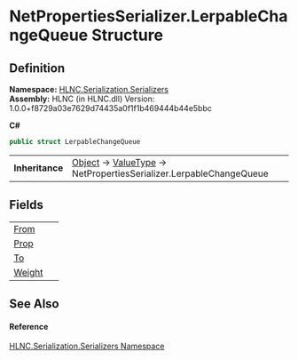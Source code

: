 # NetPropertiesSerializer.LerpableChangeQueue Structure




## Definition
**Namespace:** <a href="N_HLNC_Serialization_Serializers">HLNC.Serialization.Serializers</a>  
**Assembly:** HLNC (in HLNC.dll) Version: 1.0.0+f8729a03e7629d74435a0f1f1b469444b44e5bbc

**C#**
``` C#
public struct LerpableChangeQueue
```

<table><tr><td><strong>Inheritance</strong></td><td><a href="https://learn.microsoft.com/dotnet/api/system.object" target="_blank" rel="noopener noreferrer">Object</a>  →  <a href="https://learn.microsoft.com/dotnet/api/system.valuetype" target="_blank" rel="noopener noreferrer">ValueType</a>  →  NetPropertiesSerializer.LerpableChangeQueue</td></tr>
</table>



## Fields
<table>
<tr>
<td><a href="F_HLNC_Serialization_Serializers_NetPropertiesSerializer_LerpableChangeQueue_From">From</a></td>
<td> </td></tr>
<tr>
<td><a href="F_HLNC_Serialization_Serializers_NetPropertiesSerializer_LerpableChangeQueue_Prop">Prop</a></td>
<td> </td></tr>
<tr>
<td><a href="F_HLNC_Serialization_Serializers_NetPropertiesSerializer_LerpableChangeQueue_To">To</a></td>
<td> </td></tr>
<tr>
<td><a href="F_HLNC_Serialization_Serializers_NetPropertiesSerializer_LerpableChangeQueue_Weight">Weight</a></td>
<td> </td></tr>
</table>

## See Also


#### Reference
<a href="N_HLNC_Serialization_Serializers">HLNC.Serialization.Serializers Namespace</a>  
